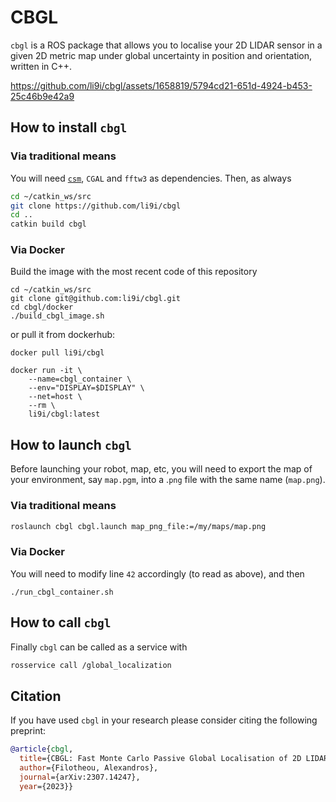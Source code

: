# CBGL

`cbgl` is a ROS package that allows you to localise your 2D LIDAR sensor in a
given 2D metric map under global uncertainty in position and orientation,
written in C++.

<!--
Click on the image for a brief demo
[![CBGL in Willowgarage](https://img.youtube.com/vi/DkKdxFNJG4g/maxresdefault.jpg)](https://youtu.be/DkKdxFNJG4g)
-->


https://github.com/li9i/cbgl/assets/1658819/5794cd21-651d-4924-b453-25c46b9e42a9

## How to install `cbgl`

### Via traditional means

You will need [`csm`](https://github.com/AndreaCensi/csm), `CGAL` and `fftw3`
as dependencies. Then, as always

```sh
cd ~/catkin_ws/src
git clone https://github.com/li9i/cbgl
cd ..
catkin build cbgl
```

### Via Docker


Build the image with the most recent code of this repository

```
cd ~/catkin_ws/src
git clone git@github.com:li9i/cbgl.git
cd cbgl/docker
./build_cbgl_image.sh
```

or pull it from dockerhub:

```
docker pull li9i/cbgl

docker run -it \
    --name=cbgl_container \
    --env="DISPLAY=$DISPLAY" \
    --net=host \
    --rm \
    li9i/cbgl:latest
```


## How to launch `cbgl`

Before launching your robot, map, etc, you will need to export the map of your
environment, say `map.pgm`, into a .`png` file with the same name (`map.png`).

### Via traditional means

```sh
roslaunch cbgl cbgl.launch map_png_file:=/my/maps/map.png
```

### Via Docker

You will need to modify line `42` accordingly (to read as above), and then

```
./run_cbgl_container.sh
```

## How to call `cbgl`

Finally `cbgl` can be called as a service with

```sh
rosservice call /global_localization
```


## Citation
If you have used `cbgl` in your research please consider citing the following preprint:

```bibtex
@article{cbgl,
  title={CBGL: Fast Monte Carlo Passive Global Localisation of 2D LIDAR Sensor},
  author={Filotheou, Alexandros},
  journal={arXiv:2307.14247},
  year={2023}}
